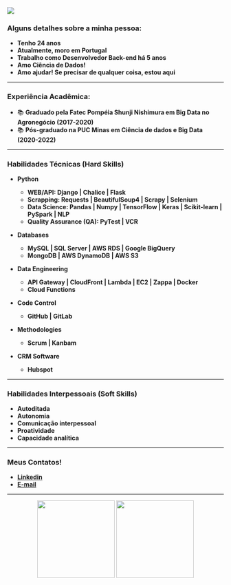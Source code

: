 <img src="https://portfolio-resumes.s3.amazonaws.com/JORGE+ZANGUETTIN.png">

### Alguns detalhes sobre a minha pessoa:
- <b>Tenho 24 anos</b>
- <b>Atualmente, moro em Portugal</b>
- <b>Trabalho como Desenvolvedor Back-end há 5 anos</b>
- <b>Amo Ciência de Dados!</b>
- <b>Amo ajudar! Se precisar de qualquer coisa, estou aqui</b>
<hr>

### Experiência Acadêmica:
- 📚 <b>Graduado pela Fatec Pompéia Shunji Nishimura em Big Data no Agronegócio (2017-2020)</b>
- 📚 <b>Pós-graduado na PUC Minas em Ciência de dados e Big Data (2020-2022)</b>
<hr>


### Habilidades Técnicas (Hard Skills)
- <b>Python</b>
  - <b>WEB/API: Django | Chalice | Flask</b>
  - <b>Scrapping: Requests | BeautifulSoup4 | Scrapy | Selenium</b>
  - <b>Data Science: Pandas | Numpy | TensorFlow | Keras | Scikit-learn | PySpark | NLP</b>
  - <b>Quality Assurance (QA): PyTest | VCR</b>

- <b>Databases</b>
  - <b>MySQL | SQL Server | AWS RDS | Google BigQuery</b>
  - <b>MongoDB | AWS DynamoDB | AWS S3</b>

- <b>Data Engineering</b>
  - <b>API Gateway | CloudFront | Lambda | EC2 | Zappa | Docker</b>
  - <b>Cloud Functions</b>
- <b>Code Control</b>
  - <b>GitHub | GitLab</b>
- <b>Methodologies</b>
  - <b>Scrum | Kanbam</b>
- <b>CRM Software</b>
  - <b>Hubspot</b>
<hr>

### Habilidades Interpessoais (Soft Skills)
- <b>Autoditada</b>
- <b>Autonomia</b>
- <b>Comunicação interpessoal</b>
- <b>Proatividade</b>
- <b>Capacidade analítica</b>
<hr>

### Meus Contatos!
- <b>[Linkedin](https://www.linkedin.com/in/jorgezanguettin/)</b>
- <b>[E-mail](mailto:jorgelzbr@gmail.com)</b>
<hr>

<p align="center"> 
<div align="center">
  <img height="180em" src="https://github-readme-stats.vercel.app/api?username=jorgezanguettin&show_icons=true&theme=github_dark&include_all_commits=true&count_private=true"/>
  <img height="180em" src="https://github-readme-stats.vercel.app/api/top-langs/?username=jorgezanguettin&layout=compact&langs_count=7&theme=github_dark"/>
</div>
</p>

